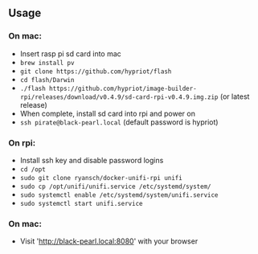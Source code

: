## Usage

### On mac:
- Insert rasp pi sd card into mac
- `brew install pv`
- `git clone https://github.com/hypriot/flash`
- `cd flash/Darwin`
- `./flash https://github.com/hypriot/image-builder-rpi/releases/download/v0.4.9/sd-card-rpi-v0.4.9.img.zip` (or latest release)
- When complete, install sd card into rpi and power on
- `ssh pirate@black-pearl.local` (default password is hypriot)

### On rpi:

- Install ssh key and disable password logins
- `cd /opt`
- `sudo git clone ryansch/docker-unifi-rpi unifi`
- `sudo cp /opt/unifi/unifi.service /etc/systemd/system/`
- `sudo systemctl enable /etc/systemd/system/unifi.service`
- `sudo systemctl start unifi.service`

### On mac:

- Visit 'http://black-pearl.local:8080' with your browser
